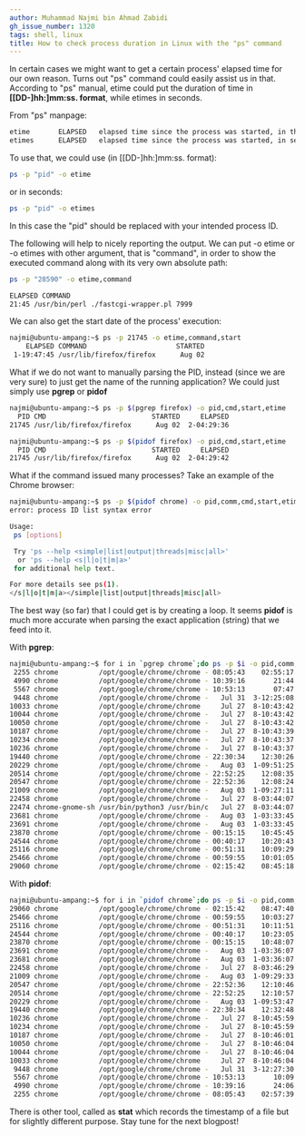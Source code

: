 ```yaml
---
author: Muhammad Najmi bin Ahmad Zabidi
gh_issue_number: 1320
tags: shell, linux
title: How to check process duration in Linux with the "ps" command
---
```


In certain cases we might want to get a certain process' elapsed time for our own reason. Turns out "ps" command could easily assist us in that. According to "ps" manual, etime could put the duration of time in **[[DD-]hh:]mm:ss. format**, while etimes in seconds.

From "ps" manpage:

```bash
etime       ELAPSED   elapsed time since the process was started, in the form [[DD-]hh:]mm:ss.
etimes      ELAPSED   elapsed time since the process was started, in seconds.
```

To use that, we could use (in [[DD-]hh:]mm:ss. format):

```bash
ps -p "pid" -o etime
```
or in seconds:

```bash
ps -p "pid" -o etimes
```

In this case the "pid" should be replaced with your intended process ID.

The following will help to nicely reporting the output. We can put -o etime or -o etimes with other argument, that is "command", in order to show the executed command along with its very own absolute path:

```bash
ps -p "28590" -o etime,command
```
```bash
ELAPSED COMMAND
21:45 /usr/bin/perl ./fastcgi-wrapper.pl 7999
```

We can also get the start date of the process' execution:

```bash
najmi@ubuntu-ampang:~$ ps -p 21745 -o etime,command,start
    ELAPSED COMMAND                      STARTED
 1-19:47:45 /usr/lib/firefox/firefox      Aug 02
```

What if we do not want to manually parsing the PID, instead (since we are very sure) to just get the name of the running application? We could just simply use **pgrep** or **pidof**

```bash
najmi@ubuntu-ampang:~$ ps -p $(pgrep firefox) -o pid,cmd,start,etime
  PID CMD                          STARTED     ELAPSED
21745 /usr/lib/firefox/firefox      Aug 02  2-04:29:36
```

```bash
najmi@ubuntu-ampang:~$ ps -p $(pidof firefox) -o pid,cmd,start,etime
  PID CMD                          STARTED     ELAPSED
21745 /usr/lib/firefox/firefox      Aug 02  2-04:29:42
```

What if the command issued many processes? Take an example of the Chrome browser:

```bash
najmi@ubuntu-ampang:~$ ps -p $(pidof chrome) -o pid,comm,cmd,start,etime
error: process ID list syntax error

Usage:
 ps [options]

 Try 'ps --help <simple|list|output|threads|misc|all>'
  or 'ps --help <s|l|o|t|m|a>'
 for additional help text.

For more details see ps(1).
</s|l|o|t|m|a></simple|list|output|threads|misc|all>
```

The best way (so far) that I could get is by creating a loop. It seems **pidof** is much more accurate when parsing the exact application (string) that we feed into it.

With **pgrep**:

```bash
najmi@ubuntu-ampang:~$ for i in `pgrep chrome`;do ps -p $i -o pid,comm,cmd,start,etime|tail -n +2;done
 2255 chrome          /opt/google/chrome/chrome - 08:05:43    02:55:17
 4990 chrome          /opt/google/chrome/chrome - 10:39:16       21:44
 5567 chrome          /opt/google/chrome/chrome - 10:53:13       07:47
 9448 chrome          /opt/google/chrome/chrome -   Jul 31  3-12:25:08
10033 chrome          /opt/google/chrome/chrome     Jul 27  8-10:43:42
10044 chrome          /opt/google/chrome/chrome -   Jul 27  8-10:43:42
10050 chrome          /opt/google/chrome/chrome -   Jul 27  8-10:43:42
10187 chrome          /opt/google/chrome/chrome -   Jul 27  8-10:43:39
10234 chrome          /opt/google/chrome/chrome -   Jul 27  8-10:43:37
10236 chrome          /opt/google/chrome/chrome -   Jul 27  8-10:43:37
19440 chrome          /opt/google/chrome/chrome - 22:30:34    12:30:26
20229 chrome          /opt/google/chrome/chrome -   Aug 03  1-09:51:25
20514 chrome          /opt/google/chrome/chrome - 22:52:25    12:08:35
20547 chrome          /opt/google/chrome/chrome - 22:52:36    12:08:24
21009 chrome          /opt/google/chrome/chrome -   Aug 03  1-09:27:11
22458 chrome          /opt/google/chrome/chrome -   Jul 27  8-03:44:07
22474 chrome-gnome-sh /usr/bin/python3 /usr/bin/c   Jul 27  8-03:44:07
23681 chrome          /opt/google/chrome/chrome -   Aug 03  1-03:33:45
23691 chrome          /opt/google/chrome/chrome -   Aug 03  1-03:33:45
23870 chrome          /opt/google/chrome/chrome - 00:15:15    10:45:45
24544 chrome          /opt/google/chrome/chrome - 00:40:17    10:20:43
25116 chrome          /opt/google/chrome/chrome - 00:51:31    10:09:29
25466 chrome          /opt/google/chrome/chrome - 00:59:55    10:01:05
29060 chrome          /opt/google/chrome/chrome - 02:15:42    08:45:18
```
With **pidof**:

```bash
najmi@ubuntu-ampang:~$ for i in `pidof chrome`;do ps -p $i -o pid,comm,cmd,start,etime|tail -n +2;done
29060 chrome          /opt/google/chrome/chrome - 02:15:42    08:47:40
25466 chrome          /opt/google/chrome/chrome - 00:59:55    10:03:27
25116 chrome          /opt/google/chrome/chrome - 00:51:31    10:11:51
24544 chrome          /opt/google/chrome/chrome - 00:40:17    10:23:05
23870 chrome          /opt/google/chrome/chrome - 00:15:15    10:48:07
23691 chrome          /opt/google/chrome/chrome -   Aug 03  1-03:36:07
23681 chrome          /opt/google/chrome/chrome -   Aug 03  1-03:36:07
22458 chrome          /opt/google/chrome/chrome -   Jul 27  8-03:46:29
21009 chrome          /opt/google/chrome/chrome -   Aug 03  1-09:29:33
20547 chrome          /opt/google/chrome/chrome - 22:52:36    12:10:46
20514 chrome          /opt/google/chrome/chrome - 22:52:25    12:10:57
20229 chrome          /opt/google/chrome/chrome -   Aug 03  1-09:53:47
19440 chrome          /opt/google/chrome/chrome - 22:30:34    12:32:48
10236 chrome          /opt/google/chrome/chrome -   Jul 27  8-10:45:59
10234 chrome          /opt/google/chrome/chrome -   Jul 27  8-10:45:59
10187 chrome          /opt/google/chrome/chrome -   Jul 27  8-10:46:01
10050 chrome          /opt/google/chrome/chrome -   Jul 27  8-10:46:04
10044 chrome          /opt/google/chrome/chrome -   Jul 27  8-10:46:04
10033 chrome          /opt/google/chrome/chrome     Jul 27  8-10:46:04
 9448 chrome          /opt/google/chrome/chrome -   Jul 31  3-12:27:30
 5567 chrome          /opt/google/chrome/chrome - 10:53:13       10:09
 4990 chrome          /opt/google/chrome/chrome - 10:39:16       24:06
 2255 chrome          /opt/google/chrome/chrome - 08:05:43    02:57:39
```

There is other tool, called as **stat** which records the timestamp of a file but for slightly different purpose. Stay tune for the next blogpost!
